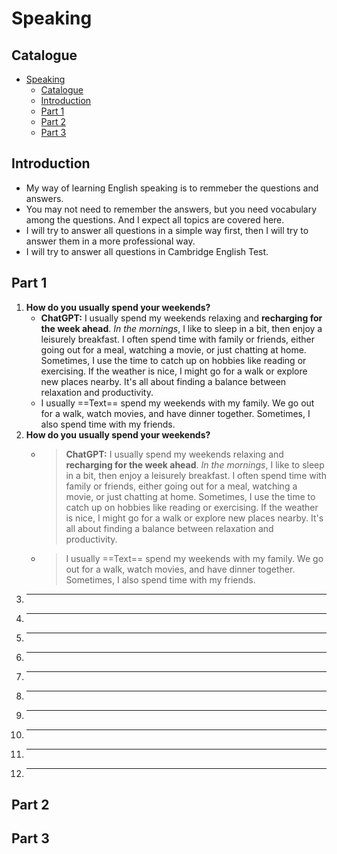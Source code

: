 # Speaking

## Catalogue

- [Speaking](#speaking)
  - [Catalogue](#catalogue)
  - [Introduction](#introduction)
  - [Part 1](#part-1)
  - [Part 2](#part-2)
  - [Part 3](#part-3)

## Introduction

- My way of learning English speaking is to remmeber the questions and answers.
- You may not need to remember the answers, but you need vocabulary among the questions. And I expect all topics are covered here.
- I will try to answer all questions in a simple way first, then I will try to answer them in a more professional way.
- I will try to answer all questions in Cambridge English Test.

## Part 1

1. **How do you usually spend your weekends?**
    - **ChatGPT:** I usually spend my weekends relaxing and **recharging for the week ahead**. *In the mornings*, I like to sleep in a bit, then enjoy a leisurely breakfast. I often spend time with family or friends, either going out for a meal, watching a movie, or just chatting at home. Sometimes, I use the time to catch up on hobbies like reading or exercising. If the weather is nice, I might go for a walk or explore new places nearby. It's all about finding a balance between relaxation and productivity.
    - I usually ==Text== spend my weekends with my family. We go out for a walk, watch movies, and have dinner together. Sometimes, I also spend time with my friends.
2. **How do you usually spend your weekends?**
    - > **ChatGPT:** I usually spend my weekends relaxing and **recharging for the week ahead**. *In the mornings*, I like to sleep in a bit, then enjoy a leisurely breakfast. I often spend time with family or friends, either going out for a meal, watching a movie, or just chatting at home. Sometimes, I use the time to catch up on hobbies like reading or exercising. If the weather is nice, I might go for a walk or explore new places nearby. It's all about finding a balance between relaxation and productivity.
    - > I usually ==Text== spend my weekends with my family. We go out for a walk, watch movies, and have dinner together. Sometimes, I also spend time with my friends.
1. ****
2. ****
3. ****
4. ****
5. ****
6. ****
7. ****
8. ****
9. ****
10. ****

## Part 2

## Part 3

